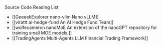 
Source Code Reading List

- [[GeeeekExplorer nano-vllm Nano vLLM]]
- [[virattt ai-hedge-fund An AI Hedge Fund Team]]
- [[wolfecameron nanoMoE An extension of the nanoGPT repository for training small MOE models.]]
- [[TradingAgents Multi-Agents LLM Financial Trading Framework]]